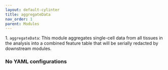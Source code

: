 ```yaml
---
layout: default-cylinter
title: aggregateData
nav_order: 1
parent: Modules
---
```


1\. `aggregateData`: This module aggregates single-cell data from all tissues in the analysis into a combined feature table that will be serially redacted by downstream modules.

### No YAML configurations
